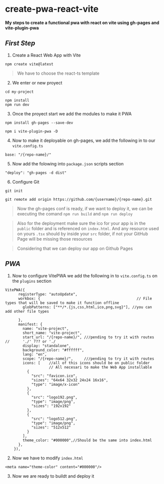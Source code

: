 # create-pwa-react-vite
**My steps to create a functional pwa with react on vite using gh-pages and vite-plugin-pwa**

## _First Step_

1. Create a React Web App with Vite
```shell
npm create vite@latest
```
> We have to choose the react-ts template

2. We enter or new proyect

```shell
cd my-project

npm install
npm run dev
```

3. Once the proyect start we add the modules to make it PWA

```shell
npm install gh-pages --save-dev

npm i vite-plugin-pwa -D   
```

4. Now to make it deployable on gh-pages, we add the following in to our `vite.config.ts`
```shell
base: "/{repo-name}/"
````
5. Now add the folowing into `package.json` scripts section

```shell
"deploy": "gh-pages -d dist"
```

6. Configure Git

```shell
git init

git remote add origin https://github.com/{username}/{repo-name}.git
```

> Now the gh-pages conf is ready, if we want to deploy it, we can be executing the comand `npm run build` and `npm run deploy`

> Also for the deployment make sure the ico for your app is in the `public` folder and is referenced on `index.html`. And any resource used on yours `.tsx` should by inside your `src` folder, if not your GitHub Page will be missing those resources 

> Considering that we can deploy our app on Github Pages

## _PWA_

1. Now to configure VitePWA we add the following in to `vite.config.ts` on the `plugins` section

```shell
VitePWA({
      registerType: "autoUpdate",
      workbox: {                                            // File types that will be saved to make it function offline
        globPatterns: ["**/*.{js,css,html,ico,png,svg}"], //you can add other file types 
                            
      },
      manifest: {
        name: "vite-project",
        short_name: "vite-project",
        start_url: "/{repo-name}/", ///pending to try it with routes  //      './' ??? or './
        display: "standalone",
        background_color: "#ffffff",
        lang: "en",
        scope: "/{repo-name}/",     ///pending to try it with routes
        icons: [    //all of this icons should be on public folder
                    // All necesari to make the Web App installable
          {
            "src": "favicon.ico",
            "sizes": "64x64 32x32 24x24 16x16",
            "type": "image/x-icon"
          },
          {
            "src": "logo192.png",
            "type": "image/png",
            "sizes": "192x192"
          },
          {
            "src": "logo512.png",
            "type": "image/png",
            "sizes": "512x512"
          }
        ],
        theme_color: "#000000",//Should be the same into index.html
      },
    }),
```
2. Now we have to modify `index.html`

```shell
<meta name="theme-color" content="#000000"/>
```
3. Now we are ready to buildt and deploy it

